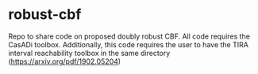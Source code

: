 # robust-cbf
Repo to share code on proposed doubly robust CBF. All code requires the CasADi toolbox. Additionally, this code requires the user to have the TIRA interval reachability toolbox in the same directory (https://arxiv.org/pdf/1902.05204)
